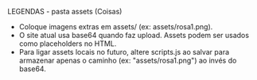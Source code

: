 LEGENDAS - pasta assets (Coisas)
- Coloque imagens extras em assets/ (ex: assets/rosa1.png).
- O site atual usa base64 quando faz upload. Assets podem ser usados como placeholders no HTML.
- Para ligar assets locais no futuro, altere scripts.js ao salvar para armazenar apenas o caminho (ex: "assets/rosa1.png") ao invés do base64.
